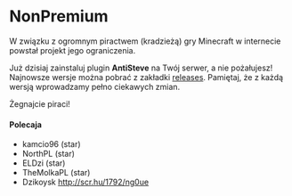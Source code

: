 ﻿# NonPremium

W związku z ogromnym piractwem (kradzieżą) gry Minecraft w internecie powstał projekt jego ograniczenia.

Już dzisiaj zainstaluj plugin __AntiSteve__ na Twój serwer, a nie pożałujesz!
Najnowsze wersje można pobrać z zakładki [releases](https://github.com/Thefilippop1PL/AntiSteve/releases).
Pamiętaj, że z każdą wersją wprowadzamy pełno ciekawych zmian.

Żegnajcie piraci!

#### Polecaja
* kamcio96 (star)
* NorthPL (star)
* ELDzi (star)
* TheMolkaPL (star)
* Dzikoysk http://scr.hu/1792/ng0ue
